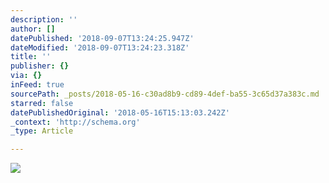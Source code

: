 ```yaml
---
description: ''
author: []
datePublished: '2018-09-07T13:24:25.947Z'
dateModified: '2018-09-07T13:24:23.318Z'
title: ''
publisher: {}
via: {}
inFeed: true
sourcePath: _posts/2018-05-16-c30ad8b9-cd89-4def-ba55-3c65d37a383c.md
starred: false
datePublishedOriginal: '2018-05-16T15:13:03.242Z'
_context: 'http://schema.org'
_type: Article

---
```

![](https://the-grid-user-content.s3-us-west-2.amazonaws.com/829bdea9-5d8b-439b-a906-c746e22439ae.jpg)